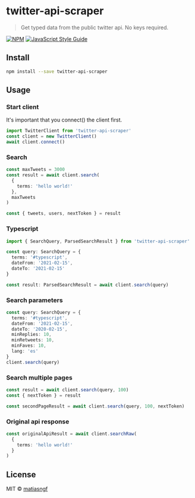 # twitter-api-scraper

> Get typed data from the public twitter api. No keys required.

[![NPM](https://img.shields.io/npm/v/twitter-api-scraper.svg)](https://www.npmjs.com/package/twitter-api-scraper) [![JavaScript Style Guide](https://img.shields.io/badge/code_style-standard-brightgreen.svg)](https://standardjs.com)

## Install

```bash
npm install --save twitter-api-scraper
```

## Usage

### Start client
It's important that you connect() the client first.
```ts
import TwitterClient from 'twitter-api-scraper'
const client = new TwitterClient()
await client.connect()
```

### Search
```ts
const maxTweets = 3000
const result = await client.search(
  {
    terms: 'hello world!'
  },
  maxTweets
)

const { tweets, users, nextToken } = result

```

### Typescript
```ts
import { SearchQuery, ParsedSearchResult } from 'twitter-api-scraper'

const query: SearchQuery = {
  terms: '#typescript',
  dateFrom: '2021-02-15',
  dateTo: '2021-02-15'
}

const result: ParsedSearchResult = await client.search(query)
```

### Search parameters
```ts
const query: SearchQuery = {
  terms: '#typescript',
  dateFrom: '2021-02-15',
  dateTo: '2020-02-15',
  minReplies: 10,
  minRetweets: 10,
  minFaves: 10,
  lang: 'es'
}
client.search(query)
```

### Search multiple pages
```ts
const result = await client.search(query, 100)
const { nextToken } = result

const secondPageResult = await client.search(query, 100, nextToken)
```

### Original api response
```ts
const originalApiResult = await client.searchRaw(
  {
    terms: 'hello world!'
  }
)
```

## License

MIT © [matiasngf](https://github.com/matiasngf)
